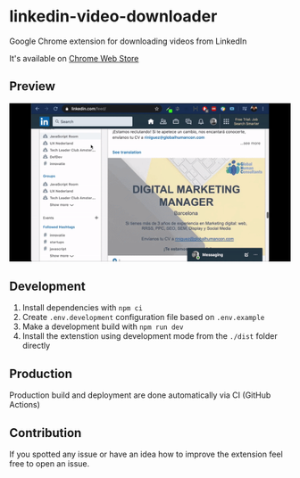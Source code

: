# linkedin-video-downloader

Google Chrome extension for downloading videos from LinkedIn

It's available on [Chrome Web Store](https://chrome.google.com/webstore/detail/linkedin-video-downloader/jphfcmjmlcoecehbanbbfgonpapcnjdi)

## Preview
![preview](preview.gif)

## Development

1. Install dependencies with `npm ci`
2. Create `.env.development` configuration file based on `.env.example`
3. Make a development build with `npm run dev`
4. Install the extenstion using development mode from the `./dist` folder directly

## Production

Production build and deployment are done automatically via CI (GitHub Actions)

## Contribution

If you spotted any issue or have an idea how to improve the extension feel free to open an issue.
